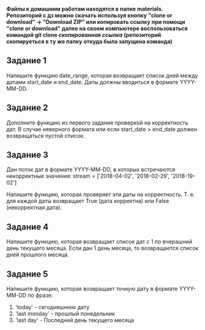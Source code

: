 **Файлы к домашним работам находятся в папке materials.
Репозиторий с дз можно скачать используя кнопку "clone or download" -> "Download ZIP" или копировать ссылку при помощи "clone or download" далее на своем компьютере воспользоваться командой git clone _скопированная ссылка_ (репозиторий скопируеться в ту же папку откуда была запущена команда)**

## Задание 1
Напишите функцию date_range, которая возвращает список дней между датами start_date и end_date. Даты должны вводиться в формате YYYY-MM-DD.

## Задание 2
Дополните функцию из первого задания проверкой на корректность дат. В случае неверного формата или если start_date > end_date должен возвращаться пустой список.

## Задание 3
Дан поток дат в формате YYYY-MM-DD, в которых встречаются некорректные значения:
stream = ['2018-04-02', '2018-02-29', '2018-19-02']

Напишите функцию, которая проверяет эти даты на корректность. Т. е. для каждой даты возвращает True (дата корректна) или False (некорректная дата).

## Задание 4
Напишите функцию, которая возвращает список дат с 1 по вчерашний день текущего месяца. Если дан 1 день месяца, то возвращается список дней прошлого месяца.

## Задание 5
Напишите функцию, которая возвращает точную дату в формате YYYY-MM-DD по фразе:
1. 'today' - сегодняшнюю дату
2. 'last monday' -  прошлый понедельник
3. 'last day' - Последний день текущего месяца

